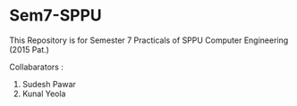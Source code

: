 # Sem7-SPPU
This Repository is for Semester 7 Practicals of SPPU Computer Engineering (2015 Pat.)

Collabarators :
1. Sudesh Pawar
2. Kunal Yeola
